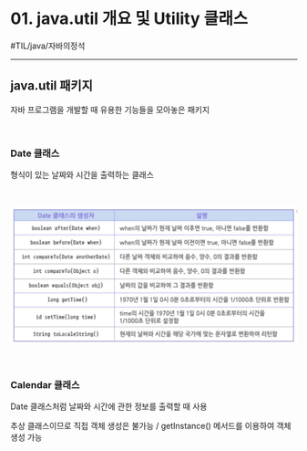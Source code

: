 # 01. java.util 개요 및 Utility 클래스

#TIL/java/자바의정석

---

## java.util 패키지

자바 프로그램을 개발할 때 유용한 기능들을 모아놓은 패키지

<br>

### Date 클래스

형식이 있는 날짜와 시간을 출력하는 클래스

<br>

![date 클래스](./images/01_01.png)

<br>

### Calendar 클래스

Date 클래스처럼 날짜와 시간에 관한 정보를 출력할 때 사용

추상 클래스이므로 직접 객체 생성은 불가능 / getInstance() 메서드를 이용하여 객체 생성 가능



